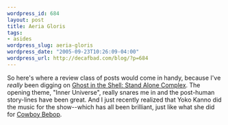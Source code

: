 ```yaml
--- 
wordpress_id: 684
layout: post
title: Aeria Gloris
tags: 
- asides
wordpress_slug: aeria-gloris
wordpress_date: "2005-09-23T10:26:09-04:00"
wordpress_url: http://decafbad.com/blog/?p=684
---
```

So here's where a review class of posts would come in handy, because I've *really* been digging on [Ghost in the Shell: Stand Alone Complex][gits].  The opening theme, "Inner Universe", really snares me in and the post-human story-lines have been great.  And I just recently realized that Yoko Kanno did the music for the show--which has all been brilliant, just like what she did for [Cowboy Bebop][cowboy].

[gits]: http://www.netflix.com/MovieDisplay?movieid=70001950&trkid=181026
[cowboy]: http://www.netflix.com/Search?v1=cowboy+bebop
